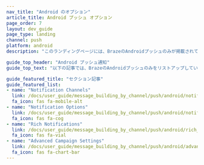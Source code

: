 ```yaml
---
nav_title: "Android のオプション"
article_title: Android プッシュ オプション
page_order: 7
layout: dev_guide
page_type: landing
channel: push
platform: android
description: "このランディングページには、BrazeのAndroidプッシュのみが掲載されています。"

guide_top_header: "Android プッシュ通知"
guide_top_text: "以下の記事では、BrazeのAndroidプッシュのみをリストアップしています。"

guide_featured_title: "セクション記事"
guide_featured_list:
- name: "Notification Channels"
  link: /docs/user_guide/message_building_by_channel/push/android/notification_channels/
  fa_icon: fas fa-mobile-alt
- name: "Notification Options"
  link: /docs/user_guide/message_building_by_channel/push/android/notification_options/
  fa_icon: fas fa-cog
- name: "Rich Notifications"
  link: /docs/user_guide/message_building_by_channel/push/android/rich_notifications/
  fa_icon: fas fa-vial
- name: "Advanced Campaign Settings"
  link: /docs/user_guide/message_building_by_channel/push/android/advanced_campaign_settings/
  fa_icon: fas fa-chart-bar
---
```

<br><br>
